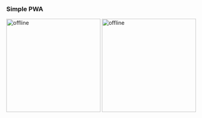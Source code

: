 ### Simple PWA

<img src="https://i.imgur.com/4YXV5ok.png" alt="offline" width="248">
<img src="https://i.imgur.com/VXUno4Q.png" alt="offline" width="248">


